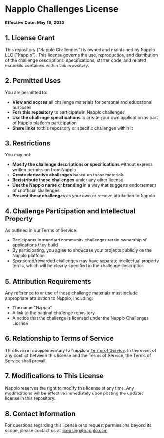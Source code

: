 # Napplo Challenges License

**Effective Date: May 19, 2025**

## 1. License Grant

This repository ("Napplo Challenges") is owned and maintained by Napplo LLC ("Napplo"). This license governs the use, reproduction, and distribution of the challenge descriptions, specifications, starter code, and related materials contained within this repository.

## 2. Permitted Uses

You are permitted to:

- **View and access** all challenge materials for personal and educational purposes
- **Fork this repository** to participate in Napplo challenges
- **Use the challenge specifications** to create your own application as part of Napplo platform participation
- **Share links** to this repository or specific challenges within it

## 3. Restrictions

You may not:

- **Modify the challenge descriptions or specifications** without express written permission from Napplo
- **Create derivative challenges** based on these materials
- **Redistribute these challenges** under any other license
- **Use the Napplo name or branding** in a way that suggests endorsement of unofficial challenges
- **Present these challenges** as your own or remove attribution to Napplo

## 4. Challenge Participation and Intellectual Property

As outlined in our Terms of Service:

- Participants in standard community challenges retain ownership of applications they build
- By participating, you agree to showcase your projects publicly on the Napplo platform
- Sponsored/rewarded challenges may have separate intellectual property terms, which will be clearly specified in the challenge description

## 5. Attribution Requirements

Any reference to or use of these challenge materials must include appropriate attribution to Napplo, including:

- The name "Napplo"
- A link to the original challenge repository
- A notice that the challenge is licensed under the Napplo Challenges License

## 6. Relationship to Terms of Service

This license is supplementary to Napplo's [Terms of Service](https://napplo.com/terms). In the event of any conflict between this license and the Terms of Service, the Terms of Service shall prevail.

## 7. Modifications to This License

Napplo reserves the right to modify this license at any time. Any modifications will be effective immediately upon posting the updated license in this repository.

## 8. Contact Information

For questions regarding this license or to request permissions beyond its scope, please contact us at licensing@napplo.com.
